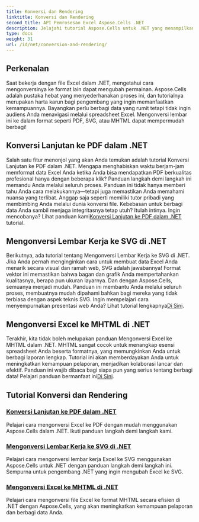 ```yaml
---
title: Konversi dan Rendering
linktitle: Konversi dan Rendering
second_title: API Pemrosesan Excel Aspose.Cells .NET
description: Jelajahi tutorial Aspose.Cells untuk .NET yang menampilkan panduan tingkat lanjut tentang mengonversi dan merender file Excel ke berbagai format dengan mudah.
type: docs
weight: 31
url: /id/net/conversion-and-rendering/
---
```

## Perkenalan

Saat bekerja dengan file Excel dalam .NET, mengetahui cara mengonversinya ke format lain dapat mengubah permainan. Aspose.Cells adalah pustaka hebat yang menyederhanakan proses ini, dan tutorialnya merupakan harta karun bagi pengembang yang ingin memanfaatkan kemampuannya. Bayangkan perlu berbagi data yang rumit tetapi tidak ingin audiens Anda menavigasi melalui spreadsheet Excel. Mengonversi lembar ini ke dalam format seperti PDF, SVG, atau MHTML dapat mempermudah berbagi! 

## Konversi Lanjutan ke PDF dalam .NET

Salah satu fitur menonjol yang akan Anda temukan adalah tutorial Konversi Lanjutan ke PDF dalam .NET. Mengapa menghabiskan waktu berjam-jam memformat data Excel Anda ketika Anda bisa mendapatkan PDF berkualitas profesional hanya dengan beberapa klik? Panduan langkah demi langkah ini memandu Anda melalui seluruh proses. Panduan ini tidak hanya memberi tahu Anda cara melakukannya—tetapi juga memastikan Anda memahami nuansa yang terlibat. Anggap saja seperti memiliki tutor pribadi yang membimbing Anda melalui dunia konversi file. Kebebasan untuk berbagi data Anda sambil menjaga integritasnya tetap utuh? Itulah intinya. Ingin mencobanya? Lihat panduan kami[Konversi Lanjutan ke PDF dalam .NET](./advanced-conversion-to-pdf/) tutorial.

## Mengonversi Lembar Kerja ke SVG di .NET

Berikutnya, ada tutorial tentang Mengonversi Lembar Kerja ke SVG di .NET. Jika Anda pernah menginginkan cara untuk membuat data Excel Anda menarik secara visual dan ramah web, SVG adalah jawabannya! Format vektor ini memastikan bahwa bagan dan grafik Anda mempertahankan kualitasnya, berapa pun ukuran layarnya. Dan dengan Aspose.Cells, semuanya menjadi mudah. Panduan ini membantu Anda melalui seluruh proses, membuatnya mudah dipahami bahkan bagi mereka yang tidak terbiasa dengan aspek teknis SVG. Ingin mempelajari cara menyempurnakan presentasi web Anda? Lihat tutorial lengkapnya[Di Sini](./converting-worksheet-to-svg/).

## Mengonversi Excel ke MHTML di .NET

 Terakhir, kita tidak boleh melupakan panduan Mengonversi Excel ke MHTML dalam .NET. MHTML sangat cocok untuk menangkap esensi spreadsheet Anda beserta formatnya, yang memungkinkan Anda untuk berbagi laporan lengkap. Tutorial ini akan memberdayakan Anda untuk meningkatkan kemampuan pelaporan, menjadikan kolaborasi lancar dan efektif. Panduan ini wajib dibaca bagi siapa pun yang serius tentang berbagi data! Pelajari panduan bermanfaat ini[Di Sini](./converting-excel-to-mhtml/).

## Tutorial Konversi dan Rendering
### [Konversi Lanjutan ke PDF dalam .NET](./advanced-conversion-to-pdf/)
Pelajari cara mengonversi Excel ke PDF dengan mudah menggunakan Aspose.Cells dalam .NET. Ikuti panduan langkah demi langkah kami.
### [Mengonversi Lembar Kerja ke SVG di .NET](./converting-worksheet-to-svg/)
Pelajari cara mengonversi lembar kerja Excel ke SVG menggunakan Aspose.Cells untuk .NET dengan panduan langkah demi langkah ini. Sempurna untuk pengembang .NET yang ingin mengubah Excel ke SVG.
### [Mengonversi Excel ke MHTML di .NET](./converting-excel-to-mhtml/)
Pelajari cara mengonversi file Excel ke format MHTML secara efisien di .NET dengan Aspose.Cells, yang akan meningkatkan kemampuan pelaporan dan berbagi data Anda.